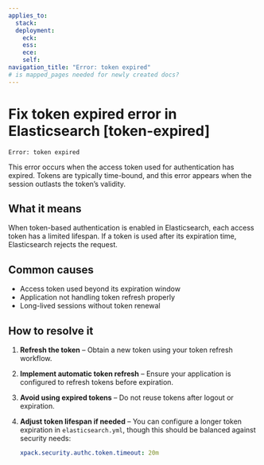 ```yaml
---
applies_to:
  stack: 
  deployment:
    eck: 
    ess: 
    ece: 
    self: 
navigation_title: "Error: token expired"
# is mapped_pages needed for newly created docs?
---
```


# Fix token expired error in Elasticsearch [token-expired]

```console
Error: token expired
```

This error occurs when the access token used for authentication has expired. Tokens are typically time-bound, and this error appears when the session outlasts the token’s validity.

## What it means

When token-based authentication is enabled in Elasticsearch, each access token has a limited lifespan. If a token is used after its expiration time, Elasticsearch rejects the request.

## Common causes

- Access token used beyond its expiration window
- Application not handling token refresh properly
- Long-lived sessions without token renewal

## How to resolve it

1. **Refresh the token** – Obtain a new token using your token refresh workflow.
2. **Implement automatic token refresh** – Ensure your application is configured to refresh tokens before expiration.
3. **Avoid using expired tokens** – Do not reuse tokens after logout or expiration.
4. **Adjust token lifespan if needed** – You can configure a longer token expiration in `elasticsearch.yml`, though this should be balanced against security needs:

   ```yaml
   xpack.security.authc.token.timeout: 20m
   ```
